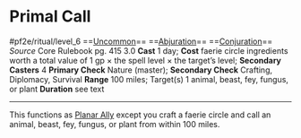# Primal Call
#pf2e/ritual/level_6
==[Uncommon](../../../rules/traits/uncommon.md)== ==[Abjuration](../../../rules/traits/abjuration.md)== ==[Conjuration](../../../rules/traits/conjuration.md)==
*Source* Core Rulebook pg. 415 3.0
**Cast** 1 day; **Cost** faerie circle ingredients worth a total value of 1 gp × the spell level × the target’s level; **Secondary Casters** 4
**Primary Check** Nature (master); **Secondary Check** Crafting, Diplomacy, Survival
**Range** 100 miles; Target(s) 1 animal, beast, fey, fungus, or plant
**Duration** see text

---
This functions as [Planar Ally](../Level%205/Planar%20Ally.md) except you craft a faerie circle and call an animal, beast, fey, fungus, or plant from within 100 miles.